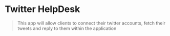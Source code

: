 # Twitter HelpDesk

>This app will allow clients to connect their twitter accounts, fetch their tweets and reply to them within the application
